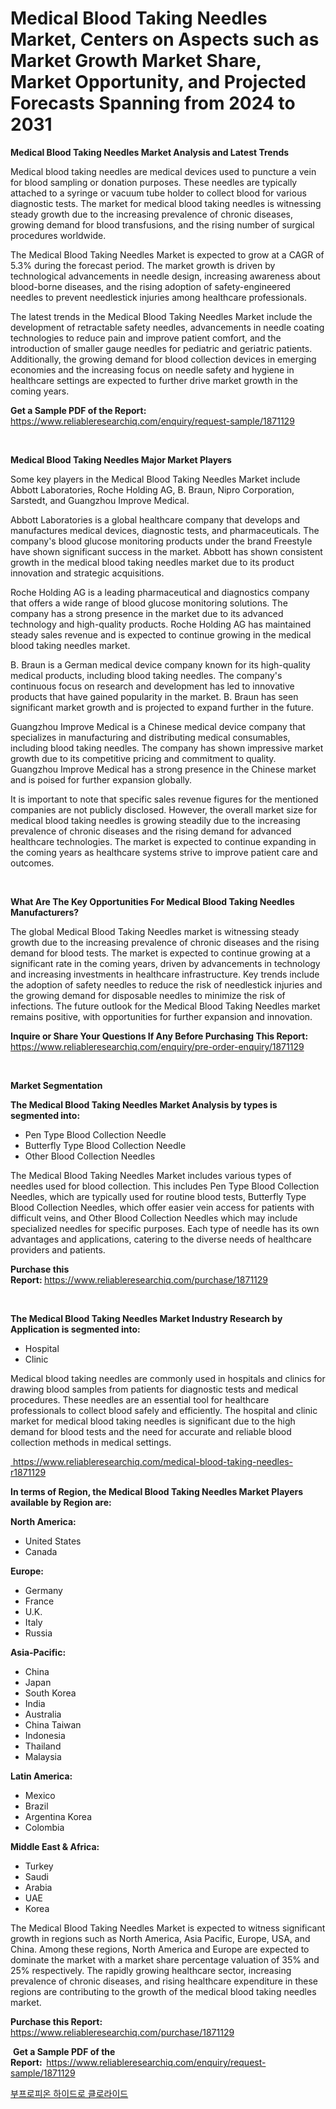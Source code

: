 <p><h1>Medical Blood Taking Needles Market, Centers on Aspects such as Market Growth Market Share, Market Opportunity, and Projected Forecasts Spanning from 2024 to 2031</h1></p><p><strong>Medical Blood Taking Needles Market Analysis and Latest Trends</strong></p>
<p><p>Medical blood taking needles are medical devices used to puncture a vein for blood sampling or donation purposes. These needles are typically attached to a syringe or vacuum tube holder to collect blood for various diagnostic tests. The market for medical blood taking needles is witnessing steady growth due to the increasing prevalence of chronic diseases, growing demand for blood transfusions, and the rising number of surgical procedures worldwide.</p><p>The Medical Blood Taking Needles Market is expected to grow at a CAGR of 5.3% during the forecast period. The market growth is driven by technological advancements in needle design, increasing awareness about blood-borne diseases, and the rising adoption of safety-engineered needles to prevent needlestick injuries among healthcare professionals.</p><p>The latest trends in the Medical Blood Taking Needles Market include the development of retractable safety needles, advancements in needle coating technologies to reduce pain and improve patient comfort, and the introduction of smaller gauge needles for pediatric and geriatric patients. Additionally, the growing demand for blood collection devices in emerging economies and the increasing focus on needle safety and hygiene in healthcare settings are expected to further drive market growth in the coming years.</p></p>
<p><strong>Get a Sample PDF of the Report:&nbsp;</strong> <a href="https://www.reliableresearchiq.com/enquiry/request-sample/1871129">https://www.reliableresearchiq.com/enquiry/request-sample/1871129</a></p>
<p>&nbsp;</p>
<p><strong>Medical Blood Taking Needles Major Market Players</strong></p>
<p><p>Some key players in the Medical Blood Taking Needles Market include Abbott Laboratories, Roche Holding AG, B. Braun, Nipro Corporation, Sarstedt, and Guangzhou Improve Medical.</p><p>Abbott Laboratories is a global healthcare company that develops and manufactures medical devices, diagnostic tests, and pharmaceuticals. The company's blood glucose monitoring products under the brand Freestyle have shown significant success in the market. Abbott has shown consistent growth in the medical blood taking needles market due to its product innovation and strategic acquisitions.</p><p>Roche Holding AG is a leading pharmaceutical and diagnostics company that offers a wide range of blood glucose monitoring solutions. The company has a strong presence in the market due to its advanced technology and high-quality products. Roche Holding AG has maintained steady sales revenue and is expected to continue growing in the medical blood taking needles market.</p><p>B. Braun is a German medical device company known for its high-quality medical products, including blood taking needles. The company's continuous focus on research and development has led to innovative products that have gained popularity in the market. B. Braun has seen significant market growth and is projected to expand further in the future.</p><p>Guangzhou Improve Medical is a Chinese medical device company that specializes in manufacturing and distributing medical consumables, including blood taking needles. The company has shown impressive market growth due to its competitive pricing and commitment to quality. Guangzhou Improve Medical has a strong presence in the Chinese market and is poised for further expansion globally.</p><p>It is important to note that specific sales revenue figures for the mentioned companies are not publicly disclosed. However, the overall market size for medical blood taking needles is growing steadily due to the increasing prevalence of chronic diseases and the rising demand for advanced healthcare technologies. The market is expected to continue expanding in the coming years as healthcare systems strive to improve patient care and outcomes.</p></p>
<p>&nbsp;</p>
<p><strong>What Are The Key Opportunities For Medical Blood Taking Needles Manufacturers?</strong></p>
<p><p>The global Medical Blood Taking Needles market is witnessing steady growth due to the increasing prevalence of chronic diseases and the rising demand for blood tests. The market is expected to continue growing at a significant rate in the coming years, driven by advancements in technology and increasing investments in healthcare infrastructure. Key trends include the adoption of safety needles to reduce the risk of needlestick injuries and the growing demand for disposable needles to minimize the risk of infections. The future outlook for the Medical Blood Taking Needles market remains positive, with opportunities for further expansion and innovation.</p></p>
<p><strong>Inquire or Share Your Questions If Any Before Purchasing This Report:</strong> <a href="https://www.reliableresearchiq.com/enquiry/pre-order-enquiry/1871129">https://www.reliableresearchiq.com/enquiry/pre-order-enquiry/1871129</a></p>
<p>&nbsp;</p>
<p><strong>Market Segmentation</strong></p>
<p><strong>The Medical Blood Taking Needles Market Analysis by types is segmented into:</strong></p>
<p><ul><li>Pen Type Blood Collection Needle</li><li>Butterfly Type Blood Collection Needle</li><li>Other Blood Collection Needles</li></ul></p>
<p><p>The Medical Blood Taking Needles Market includes various types of needles used for blood collection. This includes Pen Type Blood Collection Needles, which are typically used for routine blood tests, Butterfly Type Blood Collection Needles, which offer easier vein access for patients with difficult veins, and Other Blood Collection Needles which may include specialized needles for specific purposes. Each type of needle has its own advantages and applications, catering to the diverse needs of healthcare providers and patients.</p></p>
<p><strong>Purchase this Report:&nbsp;</strong><a href="https://www.reliableresearchiq.com/purchase/1871129">https://www.reliableresearchiq.com/purchase/1871129</a></p>
<p>&nbsp;</p>
<p><strong>The Medical Blood Taking Needles Market Industry Research by Application is segmented into:</strong></p>
<p><ul><li>Hospital</li><li>Clinic</li></ul></p>
<p><p>Medical blood taking needles are commonly used in hospitals and clinics for drawing blood samples from patients for diagnostic tests and medical procedures. These needles are an essential tool for healthcare professionals to collect blood safely and efficiently. The hospital and clinic market for medical blood taking needles is significant due to the high demand for blood tests and the need for accurate and reliable blood collection methods in medical settings.</p></p>
<p><a href="https://www.reliableresearchiq.com/medical-blood-taking-needles-r1871129">&nbsp;https://www.reliableresearchiq.com/medical-blood-taking-needles-r1871129</a></p>
<p><strong>In terms of Region, the Medical Blood Taking Needles Market Players available by Region are:</strong></p>
<p>
    <p> <strong> North America: </strong>
        <ul>
            <li>United States</li>
            <li>Canada</li>
        </ul>
        </p> 
    <p> <strong> Europe: </strong>
        <ul>
            <li>Germany</li>
            <li>France</li>
            <li>U.K.</li>
            <li>Italy</li>
            <li>Russia</li>
        </ul>
        </p> 
    <p> <strong> Asia-Pacific: </strong>
        <ul>
            <li>China</li>
            <li>Japan</li>
            <li>South Korea</li>
            <li>India</li>
            <li>Australia</li>
            <li>China Taiwan</li>
            <li>Indonesia</li>
            <li>Thailand</li>
            <li>Malaysia</li>
        </ul>
        </p> 
    <p> <strong> Latin America: </strong>
        <ul>
            <li>Mexico</li>
            <li>Brazil</li>
            <li>Argentina Korea</li>
            <li>Colombia</li>
        </ul>
        </p> 
    <p> <strong> Middle East & Africa: </strong>
        <ul>
            <li>Turkey</li>
            <li>Saudi</li>
            <li>Arabia</li>
            <li>UAE</li>
            <li>Korea</li>
        </ul>
    </p>
    </p>
<p><p>The Medical Blood Taking Needles Market is expected to witness significant growth in regions such as North America, Asia Pacific, Europe, USA, and China. Among these regions, North America and Europe are expected to dominate the market with a market share percentage valuation of 35% and 25% respectively. The rapidly growing healthcare sector, increasing prevalence of chronic diseases, and rising healthcare expenditure in these regions are contributing to the growth of the medical blood taking needles market.</p></p>
<p><strong>Purchase this Report: </strong><a href="https://www.reliableresearchiq.com/purchase/1871129">https://www.reliableresearchiq.com/purchase/1871129</a></p>
<p>&nbsp;<strong>Get a Sample PDF of the Report:&nbsp;&nbsp;</strong><a href="https://www.reliableresearchiq.com/enquiry/request-sample/1871129">https://www.reliableresearchiq.com/enquiry/request-sample/1871129</a></p>
<p><strong></strong></p>
<p><p><a href="https://github.com/mpodehpw07370073/Market-Research-Report-List-3/blob/main/407014277020.md">부프로피온 하이드로 클로라이드</a></p></p>